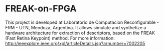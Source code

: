 # FREAK-on-FPGA
This project is developed at Laboratorio de Computacion Reconfigurable - FRM - UTN, Mendoza, Argentina. It allows simulate and synthetize a hardware architecture for extraction of descriptors, based on the FREAK (Fast Retina Keypoint) method. For more information: http://ieeexplore.ieee.org/xpl/articleDetails.jsp?arnumber=7002205
